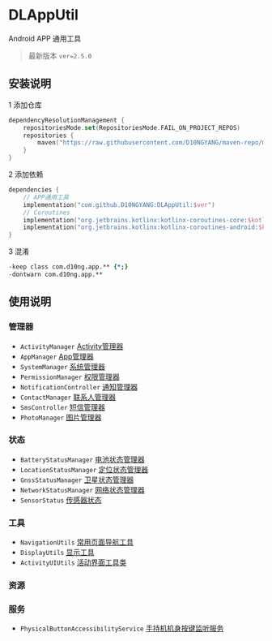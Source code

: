 # DLAppUtil

Android APP 通用工具

> 最新版本 `ver=2.5.0`

## 安装说明

1 添加仓库

```kotlin
dependencyResolutionManagement {
    repositoriesMode.set(RepositoriesMode.FAIL_ON_PROJECT_REPOS)
    repositories {
        maven("https://raw.githubusercontent.com/D10NGYANG/maven-repo/main/repository")
    }
}
```

2 添加依赖

```kotlin
dependencies {
    // APP通用工具
    implementation("com.github.D10NGYANG:DLAppUtil:$ver")
    // Coroutines
    implementation("org.jetbrains.kotlinx:kotlinx-coroutines-core:$kotlin_coroutines_ver")
    implementation("org.jetbrains.kotlinx:kotlinx-coroutines-android:$kotlin_coroutines_ver")
}
```

3 混淆

```pro
-keep class com.d10ng.app.** {*;}
-dontwarn com.d10ng.app.**
```

## 使用说明

### 管理器

- `ActivityManager` [Activity管理器](docs/manager/ActivityManager.md)
- `AppManager` [App管理器](docs/manager/AppManager.md)
- `SystemManager` [系统管理器](docs/manager/SystemManager.md)
- `PermissionManager` [权限管理器](docs/manager/PermissionManager.md)
- `NotificationController` [通知管理器](docs/manager/NotificationController.md)
- `ContactManager` [联系人管理器](docs/manager/ContactManager.md)
- `SmsController` [短信管理器](docs/manager/SmsController.md)
- `PhotoManager` [图片管理器](docs/manager/PhotoManager.md)

### 状态

- `BatteryStatusManager` [电池状态管理器](docs/status/BatteryStatusManager.md)
- `LocationStatusManager` [定位状态管理器](docs/status/LocationStatusManager.md)
- `GnssStatusManager` [卫星状态管理器](docs/status/GnssStatusManager.md)
- `NetworkStatusManager` [网络状态管理器](docs/status/NetworkStatusManager.md)
- `SensorStatus` [传感器状态](docs/status/SensorStatus.md)

### 工具

- `NavigationUtils` [常用页面导航工具](docs/util/NavigationUtils.md)
- `DisplayUtils` [显示工具](docs/util/DisplayUtils.md)
- `ActivityUIUtils` [活动界面工具类](docs/util/ActivityUIUtils.md)

### 资源

### 服务

- `PhysicalButtonAccessibilityService` [手持机机身按键监听服务](docs/service/PhysicalButtonAccessibilityService.md)
